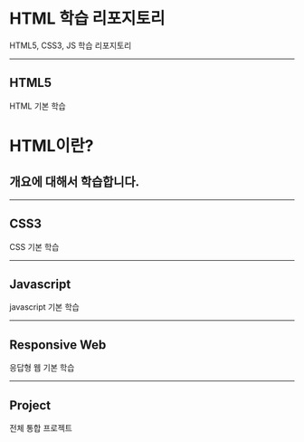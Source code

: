 # HTML 학습 리포지토리
HTML5, CSS3, JS 학습 리포지토리


--------------------------


## HTML5 
HTML 기본 학습

HTML이란?
==

개요에 대해서 학습합니다.
-----

---------------------------


## CSS3
CSS 기본 학습

---------------------------

## Javascript
javascript 기본 학습

---------------------------

## Responsive Web
응답형 웹 기본 학습

---------------------------

## Project
전체 통합 프로젝트
